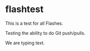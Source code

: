flashtest
=========

This is a test for all Flashes.

Testing the ability to do Git push/pulls.

We are typing text.